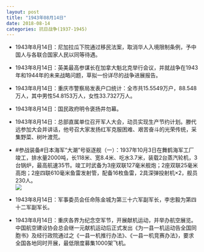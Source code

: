 ```yaml
---
layout: post
title: "1943年08月14日"
date: 2018-08-14
categories: 抗日战争(1937-1945)
---
```


<meta name="referrer" content="no-referrer" />

- 1943年8月14日：尼加拉瓜下院通过移民法案，取消华人入境限制条例，予中国人与各联合国家人民以同等待遇。 

- 1943年8月14日：英美最高参谋长在加拿大魁北克举行会议，并就战争在1943年和1944年的未来战略问题，草拟一份详尽的战争进展报告。 

- 1943年8月14日：重庆市警察局发表户口统计：全市共15.5549万户，88.548万人，其中男性54.8153万人，女性33.7327万人。 

- 1943年8月14日：国民政府明令褒扬井勿幕。 

- 1943年8月14日：总部直属单位召开军人大会，动员实现生产节约计划。滕代远参加大会并讲话，他号召大家发扬红军克服困难、艰苦奋斗的光荣传统，采集野菜、树叶渡荒。 

- #参战装备#日本海军“大潮”号驱逐舰（一）：1937年10月3日在舞鹤海军工厂竣工，排水量2000吨，长118米、宽8.4米、吃水3.7米，装载2台蒸汽轮机，3台锅炉，最高航速35节。竣工时武备为3座双联127毫米舰炮；2座双联25毫米高炮；2座四联610毫米鱼雷发射管，配备16枚鱼雷，2具深弹投射机×2，舰员230人。 <br/><img src="https://wx2.sinaimg.cn/large/aca367d8ly1fu900lhevij20go0ii0vm.jpg" />

- 1943年8月14日：军事委员会任命陈金城为第三十六军副军长，李忠毅为第四十二军副军长。 

- 1943年8月14日：重庆各界为纪念空军节，开展献机运动，并举办航空展览。中国航空建设协会总会继一元献机运动后正式发出《为一县一机运动告全国同胞书》及经行政院通过之《一县一机推行办法》、《一县一机竞赛办法》，要求全国各地同时开展，最低限度募集1000架飞机。 

